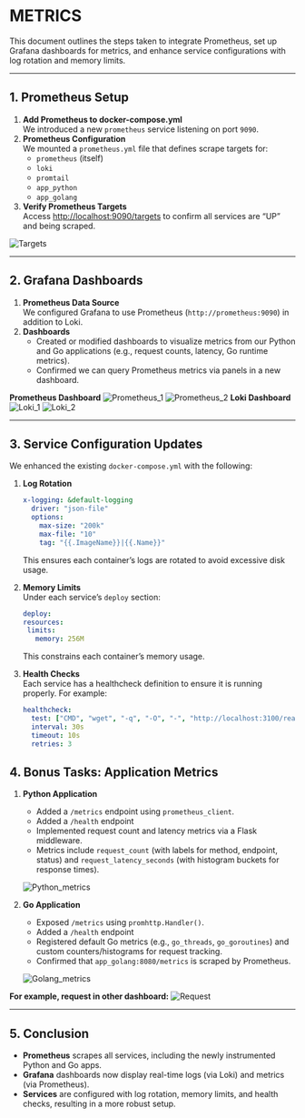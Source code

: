 # METRICS

This document outlines the steps taken to integrate Prometheus, set up Grafana dashboards for metrics, and enhance service configurations with log rotation and memory limits.

---

## 1. Prometheus Setup

1. **Add Prometheus to docker-compose.yml**  
   We introduced a new `prometheus` service listening on port `9090`.  
2. **Prometheus Configuration**  
   We mounted a `prometheus.yml` file that defines scrape targets for:
   - `prometheus` (itself)  
   - `loki`  
   - `promtail`  
   - `app_python`  
   - `app_golang`  
3. **Verify Prometheus Targets**  
   Access [http://localhost:9090/targets](http://localhost:9090/targets) to confirm all services are “UP” and being scraped.

![Targets](static/targets.png "Image not found")

---

## 2. Grafana Dashboards

1. **Prometheus Data Source**  
   We configured Grafana to use Prometheus (`http://prometheus:9090`) in addition to Loki.  
2. **Dashboards**  
   - Created or modified dashboards to visualize metrics from our Python and Go applications (e.g., request counts, latency, Go runtime metrics).  
   - Confirmed we can query Prometheus metrics via panels in a new dashboard.

**Prometheus Dashboard**
![Prometheus_1](static/prometheus_dashboard1.png "Image not found")
![Prometheus_2](static/prometheus_dashboard2.png "Image not found")
**Loki Dashboard**
![Loki_1](static/loki_dashboard1.png "Image not found")
![Loki_2](static/loki_dashboard2.png "Image not found")

---

## 3. Service Configuration Updates

We enhanced the existing `docker-compose.yml` with the following:

1. **Log Rotation**  
   ```yaml
   x-logging: &default-logging
     driver: "json-file"
     options:
       max-size: "200k"
       max-file: "10"
       tag: "{{.ImageName}}|{{.Name}}"
   ```
   This ensures each container’s logs are rotated to avoid excessive disk usage.

2. **Memory Limits**  
   Under each service’s `deploy` section:
   ```yaml
   deploy:
   resources:
    limits:
      memory: 256M
   ```
   This constrains each container’s memory usage.
3. **Health Checks**  
   Each service has a healthcheck definition to ensure it is running properly. For example:
   ```yaml
   healthcheck:
     test: ["CMD", "wget", "-q", "-O", "-", "http://localhost:3100/ready"]
     interval: 30s
     timeout: 10s
     retries: 3
   ```
   
## 4. Bonus Tasks: Application Metrics

1. **Python Application**  
   - Added a `/metrics` endpoint using `prometheus_client`.  
   - Added a `/health` endpoint
   - Implemented request count and latency metrics via a Flask middleware.  
   - Metrics include `request_count` (with labels for method, endpoint, status) and `request_latency_seconds` (with histogram buckets for response times).
   
   ![Python_metrics](static/python_metrics.png "Image not found")

2. **Go Application**  
   - Exposed `/metrics` using `promhttp.Handler()`.  
   - Added a `/health` endpoint
   - Registered default Go metrics (e.g., `go_threads`, `go_goroutines`) and custom counters/histograms for request tracking.  
   - Confirmed that `app_golang:8080/metrics` is scraped by Prometheus.

   ![Golang_metrics](static/go_metrics.png "Image not found")

**For example, request in other dashboard:**
![Request](static/dashboard_request.png "Image not found")

---

## 5. Conclusion

- **Prometheus** scrapes all services, including the newly instrumented Python and Go apps.  
- **Grafana** dashboards now display real-time logs (via Loki) and metrics (via Prometheus).  
- **Services** are configured with log rotation, memory limits, and health checks, resulting in a more robust setup.



